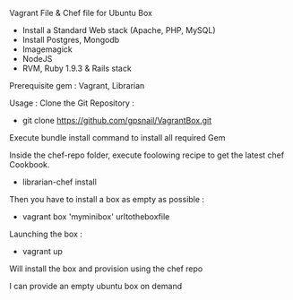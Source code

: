 Vagrant File & Chef file for Ubuntu Box

- Install a Standard Web stack (Apache, PHP, MySQL)
- Install Postgres, Mongodb
- Imagemagick
- NodeJS
- RVM, Ruby 1.9.3 & Rails stack

Prerequisite gem : Vagrant, Librarian

Usage : 
Clone the Git Repository :
- git clone  https://github.com/gpsnail/VagrantBox.git

Execute bundle install command to install all required Gem

Inside the chef-repo folder, execute foolowing recipe to get the latest chef Cookbook.
- librarian-chef install

Then you have to install a box as empty as possible : 
- vagrant box 'myminibox' urltotheboxfile

Launching the box :
- vagrant up 

Will install the box and provision using the chef repo

I can provide an empty ubuntu box on demand
